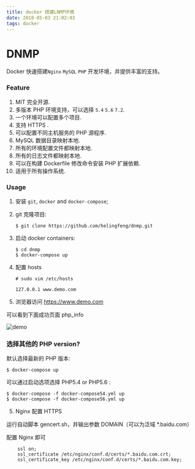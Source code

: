 ```yaml
---
title: docker 搭建LNMP环境
date: 2018-05-03 21:02:03
tags: docker
---
```


# DNMP 

Docker 快速搭建`Nginx` `MySQL` `PHP` 开发环境，并提供丰富的支持。 


### Feature

1. MIT 完全开源.
2. 多版本 PHP 环境支持，可以选择 `5.4` `5.6` `7.2`.
3. 一个环境可以配置多个项目.
4. 支持 HTTPS .
5. 可以配置不同主机服务的 PHP 源程序.
6. MySQL 数据目录映射本地.
7. 所有的环境配置文件都映射本地.
8. 所有的日志文件都映射本地.
9. 可以在构建 Dockerfile 修改命令安装 PHP 扩展依赖.
10. 适用于所有操作系统.

### Usage

1. 安装 `git`, `docker` and `docker-compose`;

2. git 克隆项目:
    ```
    $ git clone https://github.com/helingfeng/dnmp.git
    ```
    
4. 启动 docker containers:
    ```
    $ cd dnmp
    $ docker-compose up
    ```
5. 配置 hosts

    ```
    # sudo vim /etc/hosts
    
    127.0.0.1 www.demo.com  
    ```
  

6. 浏览器访问 https://www.demo.com 

可以看到下面成功页面 php_info

![demo](https://github.com/helingfeng/dnmp/raw/master/demo.png)

### 选择其他的 PHP version?

默认选择最新的 PHP 版本:
```
$ docker-compose up
```

可以通过启动选项选择 PHP5.4 or PHP5.6 :

```
$ docker-compose -f docker-compose54.yml up
$ docker-compose -f docker-compose56.yml up
```

5. Nginx 配置 HTTPS

运行自动脚本 gencert.sh，并输出参数 DOMAIN（可以为泛域 *.baidu.com）

配置 Nginx 即可
```
    ssl on;
    ssl_certificate /etc/nginx/conf.d/certs/*.baidu.com.crt;
    ssl_certificate_key /etc/nginx/conf.d/certs/*.baidu.com.key;
```
